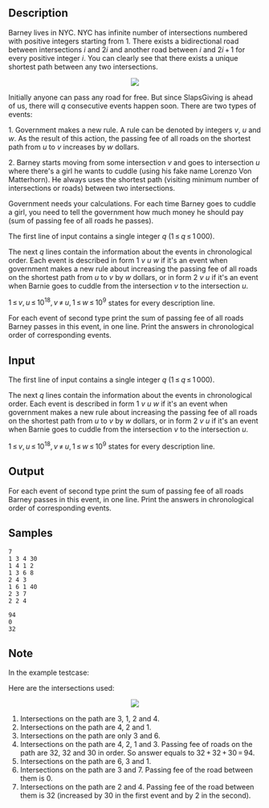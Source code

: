 ## Description

<div><p>Barney lives in NYC. NYC has infinite number of intersections numbered with positive integers starting from 1. There exists a bidirectional road between intersections <span class="tex-span"><i>i</i></span> and <span class="tex-span">2<i>i</i></span> and another road between <span class="tex-span"><i>i</i></span> and <span class="tex-span">2<i>i</i> + 1</span> for every positive integer <span class="tex-span"><i>i</i></span>. You can clearly see that there exists a unique shortest path between any two intersections.</p><center> <img class="tex-graphics" src="./28031/file/dXnxu0wZ.png" style="max-width: 100.0%;max-height: 100.0%;"> </center><p>Initially anyone can pass any road for free. But since SlapsGiving is ahead of us, there will <span class="tex-span"><i>q</i></span> consecutive events happen soon. There are two types of events:</p><p>1. Government makes a new rule. A rule can be denoted by integers <span class="tex-span"><i>v</i></span>, <span class="tex-span"><i>u</i></span> and <span class="tex-span"><i>w</i></span>. As the result of this action, the passing fee of all roads on the shortest path from <span class="tex-span"><i>u</i></span> to <span class="tex-span"><i>v</i></span> increases by <span class="tex-span"><i>w</i></span> dollars. </p><p>2. Barney starts moving from some intersection <span class="tex-span"><i>v</i></span> and goes to intersection <span class="tex-span"><i>u</i></span> where there's a girl he wants to cuddle (using his fake name Lorenzo Von Matterhorn). He always uses the shortest path (visiting minimum number of intersections or roads) between two intersections.</p><p>Government needs your calculations. For each time Barney goes to cuddle a girl, you need to tell the government how much money he should pay (sum of passing fee of all roads he passes).</p></div><div class="input-specification"><p>The first line of input contains a single integer <span class="tex-span"><i>q</i></span> (<span class="tex-span">1 ≤ <i>q</i> ≤ 1 000</span>).</p><p>The next <span class="tex-span"><i>q</i></span> lines contain the information about the events in chronological order. Each event is described in form <span class="tex-span">1</span> <span class="tex-span"><i>v</i></span> <span class="tex-span"><i>u</i></span> <span class="tex-span"><i>w</i></span> if it's an event when government makes a new rule about increasing the passing fee of all roads on the shortest path from <span class="tex-span"><i>u</i></span> to <span class="tex-span"><i>v</i></span> by <span class="tex-span"><i>w</i></span> dollars, or in form <span class="tex-span">2</span> <span class="tex-span"><i>v</i></span> <span class="tex-span"><i>u</i></span> if it's an event when Barnie goes to cuddle from the intersection <span class="tex-span"><i>v</i></span> to the intersection <span class="tex-span"><i>u</i></span>.</p><p><span class="tex-span">1 ≤ <i>v</i>, <i>u</i> ≤ 10<sup class="upper-index">18</sup>, <i>v</i> ≠ <i>u</i>, 1 ≤ <i>w</i> ≤ 10<sup class="upper-index">9</sup></span> states for every description line.</p></div><div class="output-specification"><p>For each event of second type print the sum of passing fee of all roads Barney passes in this event, in one line. Print the answers in chronological order of corresponding events.</p></div>

## Input

<p>The first line of input contains a single integer <span class="tex-span"><i>q</i></span> (<span class="tex-span">1 ≤ <i>q</i> ≤ 1 000</span>).</p><p>The next <span class="tex-span"><i>q</i></span> lines contain the information about the events in chronological order. Each event is described in form <span class="tex-span">1</span> <span class="tex-span"><i>v</i></span> <span class="tex-span"><i>u</i></span> <span class="tex-span"><i>w</i></span> if it's an event when government makes a new rule about increasing the passing fee of all roads on the shortest path from <span class="tex-span"><i>u</i></span> to <span class="tex-span"><i>v</i></span> by <span class="tex-span"><i>w</i></span> dollars, or in form <span class="tex-span">2</span> <span class="tex-span"><i>v</i></span> <span class="tex-span"><i>u</i></span> if it's an event when Barnie goes to cuddle from the intersection <span class="tex-span"><i>v</i></span> to the intersection <span class="tex-span"><i>u</i></span>.</p><p><span class="tex-span">1 ≤ <i>v</i>, <i>u</i> ≤ 10<sup class="upper-index">18</sup>, <i>v</i> ≠ <i>u</i>, 1 ≤ <i>w</i> ≤ 10<sup class="upper-index">9</sup></span> states for every description line.</p>

## Output

<p>For each event of second type print the sum of passing fee of all roads Barney passes in this event, in one line. Print the answers in chronological order of corresponding events.</p>

## Samples

```input1
7
1 3 4 30
1 4 1 2
1 3 6 8
2 4 3
1 6 1 40
2 3 7
2 2 4

```

```output1
94
0
32

```




## Note

<p>In the example testcase:</p><p>Here are the intersections used:</p><center> <img class="tex-graphics" src="./28031/file/tQQWoFTs.png" style="max-width: 100.0%;max-height: 100.0%;"> </center><ol> <li> Intersections on the path are <span class="tex-span">3</span>, <span class="tex-span">1</span>, <span class="tex-span">2</span> and <span class="tex-span">4</span>. </li><li> Intersections on the path are <span class="tex-span">4</span>, <span class="tex-span">2</span> and <span class="tex-span">1</span>. </li><li> Intersections on the path are only <span class="tex-span">3</span> and <span class="tex-span">6</span>. </li><li> Intersections on the path are <span class="tex-span">4</span>, <span class="tex-span">2</span>, <span class="tex-span">1</span> and <span class="tex-span">3</span>. Passing fee of roads on the path are <span class="tex-span">32</span>, <span class="tex-span">32</span> and <span class="tex-span">30</span> in order. So answer equals to <span class="tex-span">32 + 32 + 30 = 94</span>. </li><li> Intersections on the path are <span class="tex-span">6</span>, <span class="tex-span">3</span> and <span class="tex-span">1</span>. </li><li> Intersections on the path are <span class="tex-span">3</span> and <span class="tex-span">7</span>. Passing fee of the road between them is <span class="tex-span">0</span>. </li><li> Intersections on the path are <span class="tex-span">2</span> and <span class="tex-span">4</span>. Passing fee of the road between them is <span class="tex-span">32</span> (increased by <span class="tex-span">30</span> in the first event and by <span class="tex-span">2</span> in the second). </li></ol>
